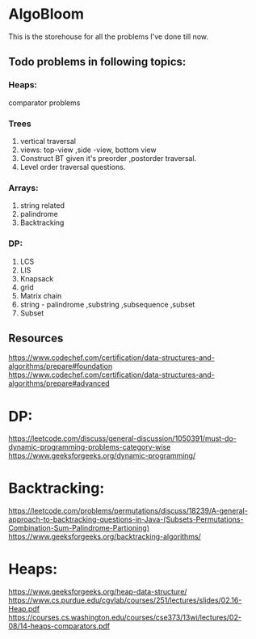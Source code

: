 # AlgoBloom

This is the storehouse for all the problems I've done till now.

## Todo problems in following topics:
### Heaps:
comparator problems

### Trees

1. vertical traversal
2. views: top-view ,side -view, bottom view
3. Construct BT given it's preorder ,postorder traversal.
4. Level order traversal questions.

### Arrays:
1. string related
2. palindrome
3. Backtracking

### DP:
1. LCS
2. LIS
3. Knapsack
4. grid
5. Matrix chain
6. string - palindrome ,substring ,subsequence ,subset
7. Subset 

## Resources
https://www.codechef.com/certification/data-structures-and-algorithms/prepare#foundation
https://www.codechef.com/certification/data-structures-and-algorithms/prepare#advanced
# DP:
 https://leetcode.com/discuss/general-discussion/1050391/must-do-dynamic-programming-problems-category-wise
https://www.geeksforgeeks.org/dynamic-programming/
# Backtracking:
 https://leetcode.com/problems/permutations/discuss/18239/A-general-approach-to-backtracking-questions-in-Java-(Subsets-Permutations-Combination-Sum-Palindrome-Partioning)
 https://www.geeksforgeeks.org/backtracking-algorithms/
# Heaps:
https://www.geeksforgeeks.org/heap-data-structure/
https://www.cs.purdue.edu/cgvlab/courses/251/lectures/slides/02.16-Heap.pdf
https://courses.cs.washington.edu/courses/cse373/13wi/lectures/02-08/14-heaps-comparators.pdf


